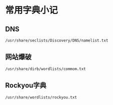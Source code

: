 # 常用字典小记

## DNS

```
/usr/share/seclists/Discovery/DNS/namelist.txt
````

## 网站爆破

```
/usr/share/dirb/wordlists/commom.txt
````

## Rockyou字典

```
/usr/share/wordlists/rockyou.txt
````